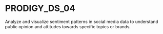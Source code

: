 # PRODIGY_DS_04
Analyze and visualize sentiment patterns in social media data to understand public opinion and attitudes towards specific topics or brands.
